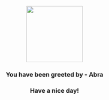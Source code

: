 <p align="center">
            <img src="https://raw.githubusercontent.com/PokeAPI/sprites/master/sprites/pokemon/63.png" width="150" height="150">
          </p>
          <h3 align="center">You have been greeted by - <b>Abra</b></h3>
          <h3 align="center">Have a nice day!</h3>
        